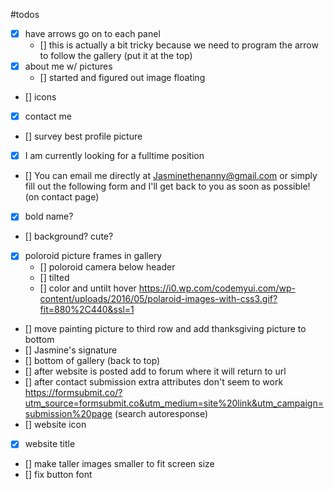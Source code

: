 #todos
- [x] have arrows go on to each panel
    - [] this is actually a bit tricky because we need to program the arrow to follow the gallery (put it at the top)
- [x] about me w/ pictures
    - [] started and figured out image floating
- [] icons
- [x] contact me
- [] survey best profile picture
- [x] I am currently looking for a fulltime position
- [] You can email me directly at Jasminethenanny@gmail.com or simply fill out the following form and I'll get back to you as soon as possible! (on contact page)
- [x] bold name?
- [] background? cute?
- [x] poloroid picture frames in gallery
    - [] poloroid camera below header
    - [] tilted
    - [] color and untilt hover https://i0.wp.com/codemyui.com/wp-content/uploads/2016/05/polaroid-images-with-css3.gif?fit=880%2C440&ssl=1

- [] move painting picture to third row and add thanksgiving picture to bottom
- [] Jasmine's signature
- [] bottom of gallery (back to top)
- [] after website is posted add to forum where it will return to url
- [] after contact submission extra attributes don't seem to work https://formsubmit.co/?utm_source=formsubmit.co&utm_medium=site%20link&utm_campaign=submission%20page (search autoresponse)
- [] website icon
- [x] website title
- [] make taller images smaller to fit screen size
- [] fix button font